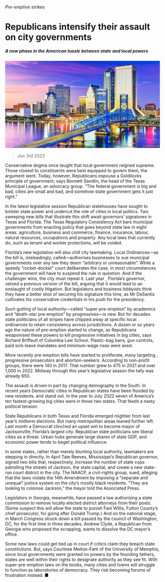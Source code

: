###### Pre-emptive strikes

# Republicans intensify their assault on city governments 

##### A new phase in the American tussle between state and local powers 

![image](images/20230610_USP006.jpg) 

> Jun 3rd 2023 

Conservative dogma once taught that local government reigned supreme. Those closest to constituents were best equipped to govern them, the argument went. Today, however, Republicans espouse a Goldilocks principle of government, says Bennett Sandlin, the head of the Texas Municipal League, an advocacy group. “The federal government is big and bad, cities are small and bad, and somehow state government gets it just right.”

In the latest legislative session Republican statehouses have sought to bolster state power and undercut the role of cities in local politics. Two sweeping new bills that illustrate this shift await governors’ signatures in Texas and Florida. The Texas Regulatory Consistency Act bars municipal governments from enacting policy that goes beyond state law in eight areas: agriculture, business and commerce, finance, insurance, labour, natural resources, occupations and property. Any local laws that currently do, such as tenant and worker protections, will be voided. 

Florida’s new legislation will also chill city lawmaking. Local Ordinances—as the bill is, misleadingly, called—authorises businesses to sue municipal governments over any law they deem “arbitrary or unreasonable”. While a speedy “rocket-docket” court deliberates the case, in most circumstances the government will have to suspend the rule in question. And if the challenger wins, the city must repeal it. Last year , Florida’s governor, vetoed a previous version of the bill, arguing that it would lead to an onslaught of costly litigation. But legislators and business lobbyists think they have a better shot of securing his signature this time, as Mr DeSantis cultivates his conservative credentials in his push for the presidency.

Such gutting of local authority—called “super-pre-emption” by academics and “death-star pre-emption” by progressives—is new. But for decades state politicians of all stripes have chipped away at specific local ordinances to retain consistency across jurisdictions. A dozen or so years ago the nature of pre-emption started to change, as Republicans weaponised these powers to kill progressive initiatives in big cities, says Richard Briffault of Columbia Law School. Plastic-bag bans, gun controls, paid sick-leave mandates and minimum-wage rises were axed. 

More recently pre-emption bills have started to proliferate, many targeting , progressive prosecutors and abortion-seekers. According to non-profit groups, there were 140 in 2017. That number grew to 475 in 2021 and over 1,000 in 2022. Midway through this year’s legislative season the tally was already 650.

The assault is driven in part by changing demography in the South. In recent years Democratic cities in Republican states have been flooded by new residents.  and  stand out. In the year to July 2022 seven of America’s ten fastest-growing big cities were in these two states. That feeds a nasty political tension. 

State Republicans in both Texas and Florida emerged mightier from last year’s midterm elections. But many metropolitan areas leaned further left. Last month a Democrat clinched an upset win to become mayor of Jacksonville, Florida’s largest city. Republican state politicians see liberal cities as a threat. Urban hubs generate large shares of state GDP, and economic power tends to beget political influence. 

In some states, rather than merely blunting local authority, lawmakers are stepping in directly. In April Tate Reeves, Mississippi’s Republican governor, signed two bills that, respectively, increase the number of state cops patrolling the streets of Jackson, the state capital, and create a new state-run court district in the city. The NAACP, a civil-rights group, sued, alleging that the laws violate the 14th Amendment by imposing a “separate and unequal” justice system on the city’s mostly black residents. “They are looking to colonise Jackson,” the mayor told the Associated Press. 

Legislators in Georgia, meanwhile, have passed a law authorising a state commission to remove locally elected district attorneys from their posts. (Some suspect this will allow the state to punish Fani Willis, Fulton County’s chief prosecutor, for going after Donald Trump.) And on the national stage, in March Congress struck down a bill passed by the council of Washington, DC, for the first time in three decades. Andrew Clyde, a Republican from Georgia who proposed the scrapping, wants to dissolve the DC mayor’s office.

Some new laws could get tied up in court if critics claim they breach state constitutions. But, says Courtnee Melton-Fant of the University of Memphis, since local governments were granted no powers by the founding fathers, states are well within their rights to designate authority as they see fit. With super-pre-emption laws on the books, many cities and towns will struggle to function as laboratories of democracy. They risk becoming forums of frustration instead. ■


